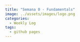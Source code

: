 ```yaml
---
title: "Semana 0 - Fundamentals"
image: ../assets/images/logo.png
categories:
  - Weekly Log
tags:
  - github pages
---
```


